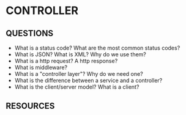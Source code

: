 # CONTROLLER

## QUESTIONS

- What is a status code? What are the most common status codes?
- What is JSON? What is XML? Why do we use them?
- What is a http request? A http response?
- What is middleware?
- What is a "controller layer"? Why do we need one?
- What is the difference between a service and a controller?
- What is the client/server model? What is a client?

## RESOURCES

